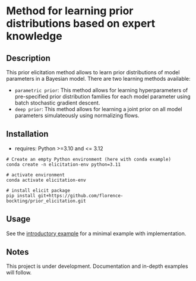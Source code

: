 # Method for learning prior distributions based on expert knowledge

## Description
This prior elicitation method allows to learn prior distributions of model parameters in a Bayesian model. 
There are two learning methods available: 

+ `parametric prior`: This method allows for learning hyperparameters of pre-specified prior distribution families for each model parameter using batch stochastic gradient descent.
+ `deep prior`: This method allows for learning a joint prior on all model parameters simulateously using normalizing flows.

## Installation

+ requires: Python >=3.10 and <= 3.12

```
# Create an empty Python environment (here with conda example)
conda create -n elicitation-env python=3.11

# activate environment
conda activate elicitation-env

# install elicit package
pip install git+https://github.com/florence-bockting/prior_elicitation.git
```

## Usage 
See the [introductory example](https://florence-bockting.github.io/prior_elicitation/introductory_example.html) for a minimal example with implementation.

## Notes
This project is under development. Documentation and in-depth examples will follow.
